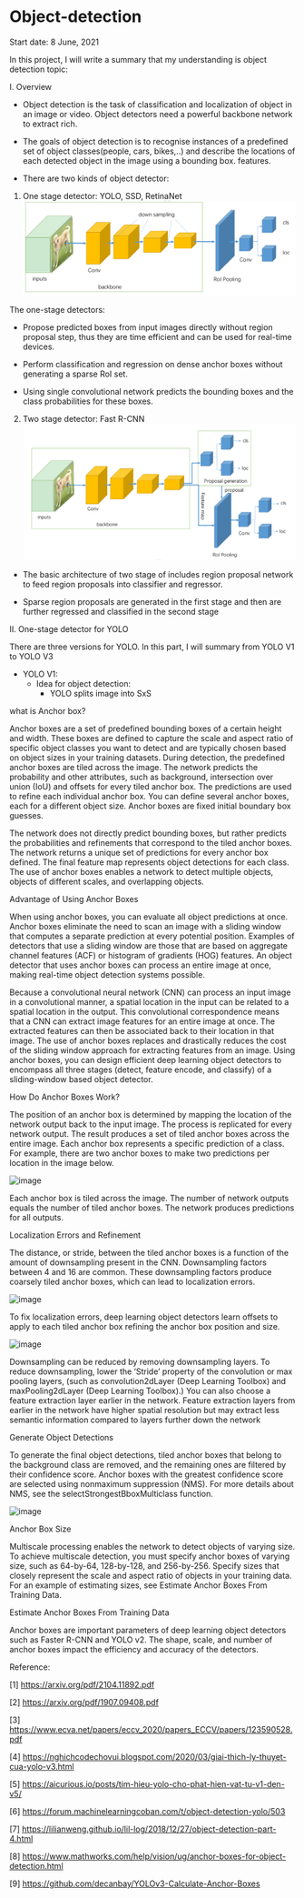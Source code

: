 # Object-detection
Start date: 8 June, 2021

In this project, I will write a summary that my understanding is object detection topic:

I. Overview

- Object detection is the task of classification and localization of object in an image or video. Object
detectors need a powerful backbone network to extract rich.

- The goals of object detection is to recognise instances of a predefined set of object classes(people, cars, bikes,..) 
and describe the locations of each detected object in the image using a bounding box. 
features.

- There are two kinds of object detector:

1. One stage detector: YOLO, SSD, RetinaNet
![img_2.png](img_2.png)
   
The one-stage detectors: 

+ Propose predicted boxes from input images directly without region proposal step,
thus they are time efficient and can be used for real-time devices.
  
+ Perform classification and regression on dense anchor boxes without generating a sparse RoI set.

+ Using single convolutional network predicts the bounding boxes and the class probabilities for these boxes.

2. Two stage detector: Fast R-CNN
![img_1.png](img_1.png)
   
+ The basic architecture of two stage of includes region proposal network to feed region proposals into classifier and
regressor.

+ Sparse region proposals are generated in the first stage and then are further regressed and classified in the second stage

II. One-stage detector for YOLO

There are three versions for YOLO. In this part, I will summary from YOLO V1 to YOLO V3

- YOLO V1:
    - Idea for object detection:
        + YOLO splits image into SxS 

what is Anchor box?

Anchor boxes are a set of predefined bounding boxes of a certain height and width. These boxes are defined to capture the scale and aspect ratio of specific object classes you want to detect and are typically chosen based on object sizes in your training datasets. During detection, the predefined anchor boxes are tiled across the image. The network predicts the probability and other attributes, such as background, intersection over union (IoU) and offsets for every tiled anchor box. The predictions are used to refine each individual anchor box. You can define several anchor boxes, each for a different object size. Anchor boxes are fixed initial boundary box guesses.

The network does not directly predict bounding boxes, but rather predicts the probabilities and refinements that correspond to the tiled anchor boxes. The network returns a unique set of predictions for every anchor box defined. The final feature map represents object detections for each class. The use of anchor boxes enables a network to detect multiple objects, objects of different scales, and overlapping objects.


Advantage of Using Anchor Boxes

When using anchor boxes, you can evaluate all object predictions at once. Anchor boxes eliminate the need to scan an image with a sliding window that computes a separate prediction at every potential position. Examples of detectors that use a sliding window are those that are based on aggregate channel features (ACF) or histogram of gradients (HOG) features. An object detector that uses anchor boxes can process an entire image at once, making real-time object detection systems possible.

Because a convolutional neural network (CNN) can process an input image in a convolutional manner, a spatial location in the input can be related to a spatial location in the output. This convolutional correspondence means that a CNN can extract image features for an entire image at once. The extracted features can then be associated back to their location in that image. The use of anchor boxes replaces and drastically reduces the cost of the sliding window approach for extracting features from an image. Using anchor boxes, you can design efficient deep learning object detectors to encompass all three stages (detect, feature encode, and classify) of a sliding-window based object detector.

How Do Anchor Boxes Work?

The position of an anchor box is determined by mapping the location of the network output back to the input image. The process is replicated for every network output. The result produces a set of tiled anchor boxes across the entire image. Each anchor box represents a specific prediction of a class. For example, there are two anchor boxes to make two predictions per location in the image below.

![image](https://user-images.githubusercontent.com/22832922/131110139-33bbf37e-5f63-4f26-ab42-bcace707541d.png)

Each anchor box is tiled across the image. The number of network outputs equals the number of tiled anchor boxes. The network produces predictions for all outputs.

Localization Errors and Refinement

The distance, or stride, between the tiled anchor boxes is a function of the amount of downsampling present in the CNN. Downsampling factors between 4 and 16 are common. These downsampling factors produce coarsely tiled anchor boxes, which can lead to localization errors.

![image](https://user-images.githubusercontent.com/22832922/131110331-715e68e0-c2ed-4b30-85d7-bc2eeaab9516.png)

To fix localization errors, deep learning object detectors learn offsets to apply to each tiled anchor box refining the anchor box position and size.

![image](https://user-images.githubusercontent.com/22832922/131111001-af4973b4-9bcc-499f-a9fe-eb66abf45d93.png)

Downsampling can be reduced by removing downsampling layers. To reduce downsampling, lower the ‘Stride’ property of the convolution or max pooling layers, (such as convolution2dLayer (Deep Learning Toolbox) and maxPooling2dLayer (Deep Learning Toolbox).) You can also choose a feature extraction layer earlier in the network. Feature extraction layers from earlier in the network have higher spatial resolution but may extract less semantic information compared to layers further down the network

Generate Object Detections

To generate the final object detections, tiled anchor boxes that belong to the background class are removed, and the remaining ones are filtered by their confidence score. Anchor boxes with the greatest confidence score are selected using nonmaximum suppression (NMS). For more details about NMS, see the selectStrongestBboxMulticlass function.

![image](https://user-images.githubusercontent.com/22832922/131111218-f4deb444-ef2d-4d00-9f26-b8674c5c2268.png)

Anchor Box Size

Multiscale processing enables the network to detect objects of varying size. To achieve multiscale detection, you must specify anchor boxes of varying size, such as 64-by-64, 128-by-128, and 256-by-256. Specify sizes that closely represent the scale and aspect ratio of objects in your training data. For an example of estimating sizes, see Estimate Anchor Boxes From Training Data.

Estimate Anchor Boxes From Training Data

Anchor boxes are important parameters of deep learning object detectors such as Faster R-CNN and YOLO v2. The shape, scale, and number of anchor boxes impact the efficiency and accuracy of the detectors.

Reference:

[1] https://arxiv.org/pdf/2104.11892.pdf

[2] https://arxiv.org/pdf/1907.09408.pdf

[3] https://www.ecva.net/papers/eccv_2020/papers_ECCV/papers/123590528.pdf

[4] https://nghichcodechovui.blogspot.com/2020/03/giai-thich-ly-thuyet-cua-yolo-v3.html

[5] https://aicurious.io/posts/tim-hieu-yolo-cho-phat-hien-vat-tu-v1-den-v5/

[6] https://forum.machinelearningcoban.com/t/object-detection-yolo/503

[7] https://lilianweng.github.io/lil-log/2018/12/27/object-detection-part-4.html

[8] https://www.mathworks.com/help/vision/ug/anchor-boxes-for-object-detection.html

[9] https://github.com/decanbay/YOLOv3-Calculate-Anchor-Boxes
